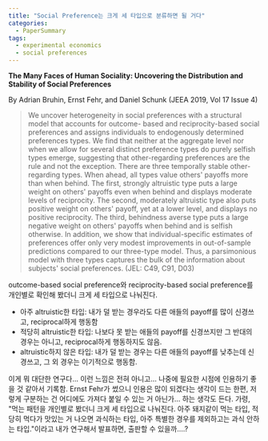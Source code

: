 ```yaml
---
title: "Social Preference는 크게 세 타입으로 분류하면 될 거다"
categories:
  - PaperSummary
tags:
  - experimental economics
  - social preferences
---
```


**The Many Faces of Human Sociality: Uncovering the Distribution and Stability of Social Preferences**

By Adrian Bruhin, Ernst Fehr, and Daniel Schunk
(JEEA 2019, Vol 17 Issue 4)

> We uncover heterogeneity in social preferences with a structural model that accounts for outcome- based and reciprocity-based social preferences and assigns individuals to endogenously determined preferences types. We find that neither at the aggregate level nor when we allow for several distinct preference types do purely selfish types emerge, suggesting that other-regarding preferences are the rule and not the exception. There are three temporally stable other-regarding types. When ahead, all types value others' payoffs more than when behind. The first, strongly altruistic type puts a large weight on others' payoffs even when behind and displays moderate levels of reciprocity. The second, moderately altruistic type also puts positive weight on others' payoff, yet at a lower level, and displays no positive reciprocity. The third, behindness averse type puts a large negative weight on others' payoffs when behind and is selfish otherwise. In addition, we show that individual-specific estimates of preferences offer only very modest improvements in out-of-sample predictions compared to our three-type model. Thus, a parsimonious model with three types captures the bulk of the information about subjects' social preferences. (JEL: C49, C91, D03)


outcome-based social preference와 reciprocity-based social preference를 개인별로 확인해 봤더니 크게 세 타입으로 나눠진다.

* 아주 altruistic한 타입: 내가 덜 받는 경우라도 다른 애들의 payoff를 많이 신경쓰고, reciprocal하게 행동함
* 적당히 altruistic한 타입: 나보다 못 받는 애들의 payoff를 신경쓰지만 그 반대의 경우는 아니고, reciprocal하게 행동하지도 않음.
* altruistic하지 않은 타입: 내가 덜 받는 경우는 다른 애들의 payoff를 낮추는데 신경쓰고, 그 외 경우는 이기적으로 행동함.

이게 뭐 대단한 연구다... 이런 느낌은 전혀 아니고... 나중에 필요한 시점에 인용하기 좋을 것 같아서 기록함. Ernst Fehr가 썼으니 인용은 많이 되겠다는 생각이 드는 한편, 저렇게 구분하는 건 어디에도 가져다 붙일 수 있는 거 아닌가... 하는 생각도 든다. 가령, "먹는 패턴을 개인별로 봤더니 크게 세 타입으로 나눠진다. 아주 돼지같이 먹는 타입, 적당히 먹다가 맛있는 거 나오면 과식하는 타입, 아주 특별한 경우를 제외하고는 과식 안하는 타입."이라고 내가 연구해서 발표하면, 출판할 수 있을까....?
